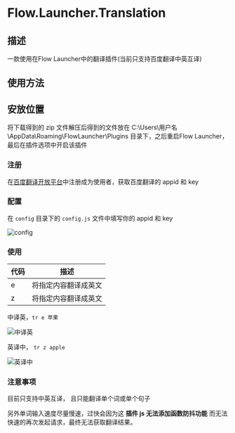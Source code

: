 # Flow.Launcher.Translation

## 描述

一款使用在Flow Launcher中的翻译插件(当前只支持百度翻译中英互译)

## 使用方法

## 安放位置

将下载得到的 zip 文件解压后得到的文件放在 C:\Users\用户名\AppData\Roaming\FlowLauncher\Plugins 目录下，之后重启Flow Launcher，最后在插件选项中开启该插件

### 注册

在[百度翻译开放平台]([百度翻译开放平台](https://fanyi-api.baidu.com/product/11))中注册成为使用者，获取百度翻译的 appid 和 key

### 配置

在 `config` 目录下的 `config.js` 文件中填写你的 appid 和 key

![config](https://github.com/qjcXu/Flow.Launcher.Transition/blob/master/src/assets/imgs/config.png)

### 使用

| 代码  | 描述         |
| --- | ---------- |
| e   | 将指定内容翻译成英文 |
| z   | 将指定内容翻译成英文 |

中译英，`tr e 苹果` 

![中译英](https://github.com/qjcXu/Flow.Launcher.Transition/blob/master/src/assets/imgs/option2.png)

英译中， `tr z apple` 

![英译中](https://github.com/qjcXu/Flow.Launcher.Transition/blob/master/src/assets/imgs/option1.png)

### 注意事项

目前只支持中英互译， 且只能翻译单个词或单个句子

另外单词输入速度尽量慢速，过快会因为这 **插件 js 无法添加函数防抖功能** 而无法快速的再次发起请求，最终无法获取翻译结果。
